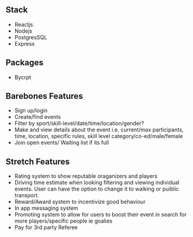 ## Stack 
- Reactjs
- Nodejs 
- PostgresSQL 
- Express 

## Packages 
- Bycrpt 

## Barebones Features 
- Sign up/login 
- Create/find events 
- Filter by sport/skill-level/date/time/location/gender?
- Make and view details about the event i.e. current/max participants, time, location, specific rules, skill level category/co-ed/male/female
- Join open events/ Waiting list if its full 

## Stretch Features 
- Rating system to show reputable oraganizers and players 
- Driving time estimate when looking filtering and viewing individual events. User can have the option to change it to walking or puiblic transport. 
- Reward/Award system to incentivize good behaviour 
- In app messaging system 
- Promoting system to allow for users to boost their event in search for more players/specific people ie goalies 
- Pay for 3rd party Referee 




